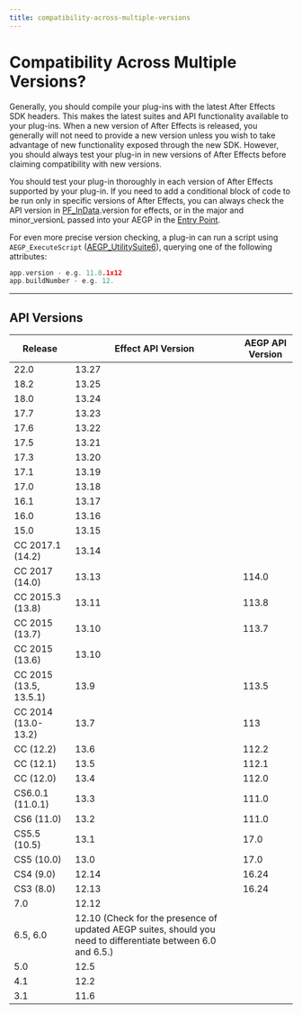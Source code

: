 ```yaml
---
title: compatibility-across-multiple-versions
---
```

# Compatibility Across Multiple Versions?

Generally, you should compile your plug-ins with the latest After Effects SDK headers. This makes the latest suites and API functionality available to your plug-ins. When a new version of After Effects is released, you generally will not need to provide a new version unless you wish to take advantage of new functionality exposed through the new SDK. However, you should always test your plug-in in new versions of After Effects before claiming compatibility with new versions.

You should test your plug-in thoroughly in each version of After Effects supported by your plug-in. If you need to add a conditional block of code to be run only in specific versions of After Effects, you can always check the API version in [PF_InData](../../effect-basics/PF_InData).version for effects, or in the major and minor_versionL passed into your AEGP in the [Entry Point](../aegps/implementation.md#entry-point).

For even more precise version checking, a plug-in can run a script using `AEGP_ExecuteScript` ([AEGP_UtilitySuite6](../aegps/aegp-suites.md#aegp_utilitysuite6)), querying one of the following attributes:

```cpp
app.version - e.g. 11.0.1x12
app.buildNumber - e.g. 12.
```

---

## API Versions

|        Release         |                                              Effect API Version                                              | AEGP API Version |
| ---------------------- | ------------------------------------------------------------------------------------------------------------ | ---------------- |
| 22.0                   | 13.27                                                                                                        |                  |
| 18.2                   | 13.25                                                                                                        |                  |
| 18.0                   | 13.24                                                                                                        |                  |
| 17.7                   | 13.23                                                                                                        |                  |
| 17.6                   | 13.22                                                                                                        |                  |
| 17.5                   | 13.21                                                                                                        |                  |
| 17.3                   | 13.20                                                                                                        |                  |
| 17.1                   | 13.19                                                                                                        |                  |
| 17.0                   | 13.18                                                                                                        |                  |
| 16.1                   | 13.17                                                                                                        |                  |
| 16.0                   | 13.16                                                                                                        |                  |
| 15.0                   | 13.15                                                                                                        |                  |
| CC 2017.1 (14.2)       | 13.14                                                                                                        |                  |
| CC 2017 (14.0)         | 13.13                                                                                                        | 114.0            |
| CC 2015.3 (13.8)       | 13.11                                                                                                        | 113.8            |
| CC 2015 (13.7)         | 13.10                                                                                                        | 113.7            |
| CC 2015 (13.6)         | 13.10                                                                                                        |                  |
| CC 2015 (13.5, 13.5.1) | 13.9                                                                                                         | 113.5            |
| CC 2014 (13.0-13.2)    | 13.7                                                                                                         | 113              |
| CC (12.2)              | 13.6                                                                                                         | 112.2            |
| CC (12.1)              | 13.5                                                                                                         | 112.1            |
| CC (12.0)              | 13.4                                                                                                         | 112.0            |
| CS6.0.1 (11.0.1)       | 13.3                                                                                                         | 111.0            |
| CS6 (11.0)             | 13.2                                                                                                         | 111.0            |
| CS5.5 (10.5)           | 13.1                                                                                                         | 17.0             |
| CS5 (10.0)             | 13.0                                                                                                         | 17.0             |
| CS4 (9.0)              | 12.14                                                                                                        | 16.24            |
| CS3 (8.0)              | 12.13                                                                                                        | 16.24            |
| 7.0                    | 12.12                                                                                                        |                  |
| 6.5, 6.0               | 12.10 (Check for the presence of updated AEGP suites, should you need to differentiate between 6.0 and 6.5.) |                  |
| 5.0                    | 12.5                                                                                                         |                  |
| 4.1                    | 12.2                                                                                                         |                  |
| 3.1                    | 11.6                                                                                                         |                  |
